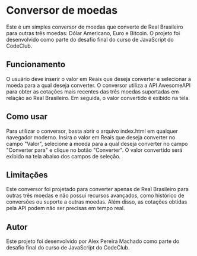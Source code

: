 # Conversor de moedas
Este é um simples conversor de moedas que converte de Real Brasileiro para outras três moedas: Dólar Americano, Euro e Bitcoin. O projeto foi desenvolvido como parte do desafio final do curso de JavaScript do CodeClub.

## Funcionamento
O usuário deve inserir o valor em Reais que deseja converter e selecionar a moeda para a qual deseja converter. O conversor utiliza a API AwesomeAPI para obter as cotações mais recentes das três moedas suportadas em relação ao Real Brasileiro. Em seguida, o valor convertido é exibido na tela.

## Como usar
Para utilizar o conversor, basta abrir o arquivo index.html em qualquer navegador moderno. Insira o valor em Reais que deseja converter no campo "Valor", selecione a moeda para a qual deseja converter no campo "Converter para" e clique no botão "Converter". O valor convertido será exibido na tela abaixo dos campos de seleção.

## Limitações
Este conversor foi projetado para converter apenas de Real Brasileiro para outras três moedas e não possui recursos avançados, como histórico de conversões ou suporte a outras moedas. Além disso, as cotações obtidas pela API podem não ser precisas em tempo real.

## Autor
Este projeto foi desenvolvido por Alex Pereira Machado como parte do desafio final do curso de JavaScript do CodeClub.
